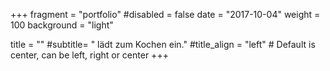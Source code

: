 +++
fragment = "portfolio"
#disabled = false
date = "2017-10-04"
weight = 100
background = "light"

title = ""
#subtitle= " lädt zum Kochen ein."
#title_align = "left" # Default is center, can be left, right or center
+++
